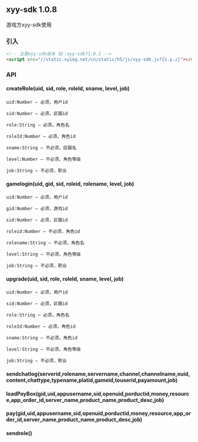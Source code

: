 ## xyy-sdk 1.0.8

游戏方xyy-sdk使用

### 引入
```html
<!-- 注意xyy-sdk版本 如：xyy-sdk?1.0.1 -->
<script src="//static.xyimg.net/cn/static/h5/js/xyy-sdk.js?{x.y.z}"></script>
```
### API
#### createRole(uid, sid, role, roleId, sname, level, job)
    uid:Number — 必须，用户id

    sid:Number — 必须，区服id

    role:String — 必须，角色名

    roleId:Number — 必须，角色id
    
    sname:String — 不必须，区服名
    
    level:Number — 不必须，角色等级
    
    job:String — 不必须，职业

#### gamelogin(uid, gid, sid, roleid, rolename, level, job)
    uid:Number — 必须，用户id

    gid:Number — 必须，游戏id
    
    sid:Number — 必须，区服id

    roleid:Number — 不必须，角色id
    
    rolename:String — 不必须，角色名
    
    level:String — 不必须，角色等级

    job:String — 不必须，职业
    
#### upgrade(uid, sid, role, roleId, sname, level, job)
    uid:Number — 必须，用户id
    
    sid:Number — 必须，区服id
    
    role:String — 必须，角色名

    roleId:Number — 必须，角色id
    
    sname:String — 不必须，角色id

    level:String — 不必须，角色等级

    job:String — 不必须，职业
    
#### sendchatlog(serverid,rolename,servername,channel,channelname,ouid,content,chattype,typename,platid,gameid,touserid,payamount,job)

#### loadPayBox(gid,uid,appusername,sid,openuid,porductid,money,resource,app_order_id,server_name,product_name,product_desc,job)

#### pay(gid,uid,appusername,sid,openuid,porductid,money,resource,app_order_id,server_name,product_name,product_desc,job)

#### sendrole()
